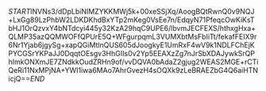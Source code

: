 $START$lNVNs3/dDpLbiNIMZYKKMWj5k+00xeSSjXq/AoogBQtRwnQ0v9NQJ+LxGg89LzPhbW2LDKDKhdBxYTp2mKeg0VsEe7n/EdqyN71PfeqcOwKiKsTbHJ1OrQzvxY4bNTdcyi445y32KzA29hqC9UPE6/lbvmJECFEXS/hthxgHxa+QLMP35azQQMWOFfQPUrE5Q+WFgurpqmL3VUMXbtMsFbIiTt/fekafFEIX9r6Nr1Yjab6jgySg+xapQGiMtlnQUS605dJoogkyE1UmRxF4wV9k1NDLFChEjKPYCGSrYKPaJJ0DqqtOEsgv3HhGIIs0v2Yp5EEAXzZg7nJrSbXDAJywkSrQPhImkONXmJE7ZNdkkOudZRHn9of/vvDQVA0bAdaZ2gjug2WEAS2MGE+rCTiQeRi11NxMPjNA+YWI1iwa6MAo7AhrGvezH4sOQXk9zLeBRAEZbG4Q6aiHTNicjQ==$END$